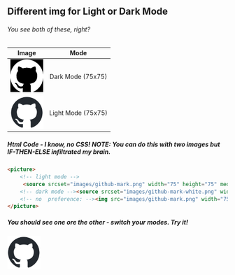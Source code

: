## Different img for Light or Dark Mode

###### You see both of these, right?
| Image | Mode|
| :--: | :--: |
| <img src="images/github-mark-dark-wbg.png" width="75" height="75"> | Dark Mode (75x75) |
| <img src="images/github-mark-light-wbg.png" width="75" height="75"> | Light Mode (75x75) |

##### Html Code - I know, no CSS! NOTE: You can do this with two images but IF-THEN-ELSE infiltrated my brain.
```html
<picture>
    <!-- light mode -->
     <source srcset="images/github-mark.png" width="75" height="75" media="(prefers-color-scheme: light)">
    <!-- dark mode --><source srcset="images/github-mark-white.png" width="75" height="75" media="(prefers-color-scheme: dark)">
    <!-- no  preference: --><img src="images/github-mark.png" width="75" height="75">
</picture>
```


##### You should see one ore the other - switch your modes. Try it!
<picture>
    <!-- light mode -->
     <source srcset="images/github-mark.png" width="75" height="75" media="(prefers-color-scheme: light)">
    <!-- dark mode --><source srcset="images/github-mark-white.png" width="75" height="75" media="(prefers-color-scheme: dark)">
    <!-- no  preference: --><img src="images/github-mark.png" width="75" height="75">
</picture>